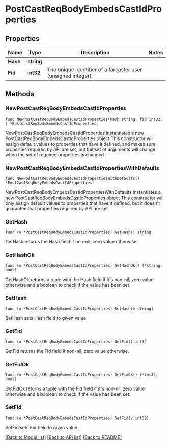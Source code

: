 # PostCastReqBodyEmbedsCastIdProperties

## Properties

Name | Type | Description | Notes
------------ | ------------- | ------------- | -------------
**Hash** | **string** |  | 
**Fid** | **int32** | The unique identifier of a farcaster user (unsigned integer) | 

## Methods

### NewPostCastReqBodyEmbedsCastIdProperties

`func NewPostCastReqBodyEmbedsCastIdProperties(hash string, fid int32, ) *PostCastReqBodyEmbedsCastIdProperties`

NewPostCastReqBodyEmbedsCastIdProperties instantiates a new PostCastReqBodyEmbedsCastIdProperties object
This constructor will assign default values to properties that have it defined,
and makes sure properties required by API are set, but the set of arguments
will change when the set of required properties is changed

### NewPostCastReqBodyEmbedsCastIdPropertiesWithDefaults

`func NewPostCastReqBodyEmbedsCastIdPropertiesWithDefaults() *PostCastReqBodyEmbedsCastIdProperties`

NewPostCastReqBodyEmbedsCastIdPropertiesWithDefaults instantiates a new PostCastReqBodyEmbedsCastIdProperties object
This constructor will only assign default values to properties that have it defined,
but it doesn't guarantee that properties required by API are set

### GetHash

`func (o *PostCastReqBodyEmbedsCastIdProperties) GetHash() string`

GetHash returns the Hash field if non-nil, zero value otherwise.

### GetHashOk

`func (o *PostCastReqBodyEmbedsCastIdProperties) GetHashOk() (*string, bool)`

GetHashOk returns a tuple with the Hash field if it's non-nil, zero value otherwise
and a boolean to check if the value has been set.

### SetHash

`func (o *PostCastReqBodyEmbedsCastIdProperties) SetHash(v string)`

SetHash sets Hash field to given value.


### GetFid

`func (o *PostCastReqBodyEmbedsCastIdProperties) GetFid() int32`

GetFid returns the Fid field if non-nil, zero value otherwise.

### GetFidOk

`func (o *PostCastReqBodyEmbedsCastIdProperties) GetFidOk() (*int32, bool)`

GetFidOk returns a tuple with the Fid field if it's non-nil, zero value otherwise
and a boolean to check if the value has been set.

### SetFid

`func (o *PostCastReqBodyEmbedsCastIdProperties) SetFid(v int32)`

SetFid sets Fid field to given value.



[[Back to Model list]](../README.md#documentation-for-models) [[Back to API list]](../README.md#documentation-for-api-endpoints) [[Back to README]](../README.md)


